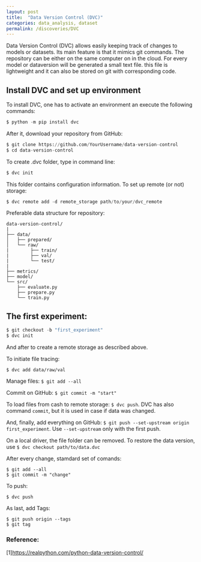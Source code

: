 ```yaml
---
layout: post
title:  "Data Version Control (DVC)"
categories: data_analysis, dataset
permalink: /discoveries/DVC
---
```


Data Version Control (DVC) allows easily keeping track of changes to models or datasets. Its main feature is that it mimics git commands. The repository can be either on the same computer on in the cloud. For every model or dataversion will be generated a small text file. this file is lightweight and it can also be stored on git with corresponding code. 

## Install DVC and set up environment

To install DVC, one has to activate an environment an execute the following commands:


```python
$ python -m pip install dvc
```

After it, download your repository from GitHub:

```python
$ git clone https://github.com/YourUsername/data-version-control
$ cd data-version-control
```
To create .dvc folder, type in command line:

```python
$ dvc init
```
This folder contains configuration information. To set up remote (or not) storage:

```python
$ dvc remote add -d remote_storage path/to/your/dvc_remote
```

Preferable data structure for repository:

```
data-version-control/
|
├── data/
│   ├── prepared/
│   └── raw/
|        ├── train/
|        ├── val/
|        └── test/
|
├── metrics/
├── model/
└── src/
    ├── evaluate.py
    ├── prepare.py
    └── train.py
```

## The first experiment:

```python
$ git checkout -b "first_experiment"
$ dvc init
```
And after to create a remote storage as described above. 

To initiate file tracing:
```$ dvc add data/raw/train
$ dvc add data/raw/val
```
Manage files: ```$ git add --all```

Commit on GitHub: ```$ git commit -m "start"```

To load files from cash to remote storage: ```$ dvc push```. DVC has also command ```commit```, but it is used in case if data was changed.

And, finally, add everything on GitHub: ```$ git push --set-upstream origin first_experiment```. Use ```--set-upstream``` only with the first push.

On a local driver, the file folder can be removed. To restore the data version, use ```$ dvc checkout path/to/data.dvc```

After every change, stamdard set of comands:
```$ dvc add model/model.joblib
$ git add --all
$ git commit -m "change"
```
To push: 
```$ git push
$ dvc push
```
As last, add Tags:
```$ git tag -a sgd-classifier -m "SGDClassifier with accuracy 71.86%"
$ git push origin --tags
$ git tag
```

### Reference:
[1]https://realpython.com/python-data-version-control/

